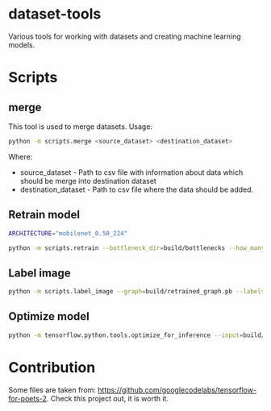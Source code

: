 # dataset-tools

Various tools for working with datasets and creating machine learning models.


# Scripts

## merge 

This tool is used to merge datasets. Usage:

```bash
python -m scripts.merge <source_dataset> <destination_dataset>
```

Where:
  * source_dataset - Path to csv file with information about data which should be merge into destination dataset
  * destination_dataset - Path to csv file where the data should be added.

  
## Retrain model

```bash
ARCHITECTURE="mobilenet_0.50_224"

python -m scripts.retrain --bottleneck_dir=build/bottlenecks --how_many_training_steps=500 --model_dir=build/models/ --summaries_dir=build/training_summaries/"${ARCHITECTURE}" --output_graph=build/retrained_graph.pb --output_labels=build/retrained_labels.txt --architecture="${ARCHITECTURE}" --image_dir=dataset/card-colors
```

## Label image

```bash
python -m scripts.label_image --graph=build/retrained_graph.pb --labels=build/retrained_labels.txt --image=dataset/card-colors/diamonds/83772cbc-d6c9-4076-a7f8-30e06618ea09.jpg
```

## Optimize model

```bash
python -m tensorflow.python.tools.optimize_for_inference --input=build/retrained_graph.pb --output=build/optimized_graph.pb --input_names="input" --output_names="final_result"
```


# Contribution

Some files are taken from: https://github.com/googlecodelabs/tensorflow-for-poets-2.
Check this project out, it is worth it.